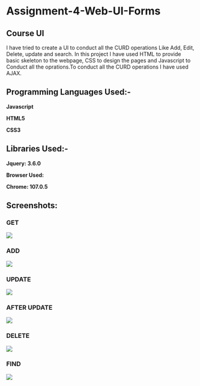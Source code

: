 # Assignment-4-Web-UI-Forms
## Course UI 

I have tried to create a UI to conduct all the CURD operations Like Add, Edit, Delete, update and search. In this project I have used HTML to provide basic skeleton to the webpage, CSS to design the pages and Javascript to Conduct all the oprations.To conduct all the CURD operations I have used AJAX.

## Programming Languages Used:-

**Javascript**

**HTML5**

**CSS3**

## Libraries Used:-

**Jquery: 3.6.0**

**Browser Used:**

**Chrome: 107.0.5**

## Screenshots:

### GET
![](https://i.imgur.com/MTpYd9H.png)

### ADD
![](https://i.imgur.com/kWpuA9p.png)

### UPDATE
![](https://i.imgur.com/L7jHed7.png)

### AFTER UPDATE
![](https://i.imgur.com/CCkAzh3.png)

### DELETE
![](https://i.imgur.com/l0VAsms.png)

### FIND
![](https://i.imgur.com/iOk7GkA.png)
